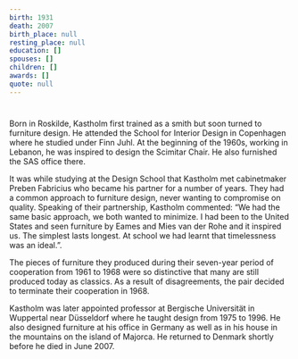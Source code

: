 ```yaml
---
birth: 1931
death: 2007
birth_place: null
resting_place: null
education: []
spouses: []
children: []
awards: []
quote: null
---
```


#

Born in Roskilde, Kastholm first trained as a smith but soon turned to furniture design. He attended the School for Interior Design in Copenhagen where he studied under Finn Juhl. At the beginning of the 1960s, working in Lebanon, he was inspired to design the Scimitar Chair. He also furnished the SAS office there.

It was while studying at the Design School that Kastholm met cabinetmaker Preben Fabricius who became his partner for a number of years. They had a common approach to furniture design, never wanting to compromise on quality. Speaking of their partnership, Kastholm commented: “We had the same basic approach, we both wanted to minimize. I had been to the United States and seen furniture by Eames and Mies van der Rohe and it inspired us. The simplest lasts longest. At school we had learnt that timelessness was an ideal.”.

The pieces of furniture they produced during their seven-year period of cooperation from 1961 to 1968 were so distinctive that many are still produced today as classics. As a result of disagreements, the pair decided to terminate their cooperation in 1968.

Kastholm was later appointed professor at Bergische Universität in Wuppertal near Düsseldorf where he taught design from 1975 to 1996. He also designed furniture at his office in Germany as well as in his house in the mountains on the island of Majorca. He returned to Denmark shortly before he died in June 2007.
